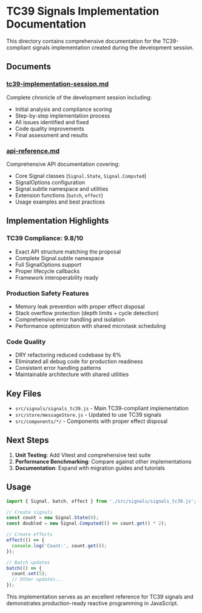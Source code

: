 # TC39 Signals Implementation Documentation

This directory contains comprehensive documentation for the TC39-compliant signals implementation created during the development session.

## Documents

### [tc39-implementation-session.md](./tc39-implementation-session.md)

Complete chronicle of the development session including:

- Initial analysis and compliance scoring
- Step-by-step implementation process
- All issues identified and fixed
- Code quality improvements
- Final assessment and results

### [api-reference.md](./api-reference.md)

Comprehensive API documentation covering:

- Core Signal classes (`Signal.State`, `Signal.Computed`)
- SignalOptions configuration
- Signal.subtle namespace and utilities
- Extension functions (`batch`, `effect`)
- Usage examples and best practices

## Implementation Highlights

### TC39 Compliance: 9.8/10

- Exact API structure matching the proposal
- Complete Signal.subtle namespace
- Full SignalOptions support
- Proper lifecycle callbacks
- Framework interoperability ready

### Production Safety Features

- Memory leak prevention with proper effect disposal
- Stack overflow protection (depth limits + cycle detection)
- Comprehensive error handling and isolation
- Performance optimization with shared microtask scheduling

### Code Quality

- DRY refactoring reduced codebase by 6%
- Eliminated all debug code for production readiness
- Consistent error handling patterns
- Maintainable architecture with shared utilities

## Key Files

- `src/signals/signals_tc39.js` - Main TC39-compliant implementation
- `src/store/messageStore.js` - Updated to use TC39 signals
- `src/components/*/` - Components with proper effect disposal

## Next Steps

1. **Unit Testing**: Add Vitest and comprehensive test suite
2. **Performance Benchmarking**: Compare against other implementations
3. **Documentation**: Expand with migration guides and tutorials

## Usage

```javascript
import { Signal, batch, effect } from './src/signals/signals_tc39.js';

// Create signals
const count = new Signal.State(0);
const doubled = new Signal.Computed(() => count.get() * 2);

// Create effects
effect(() => {
  console.log('Count:', count.get());
});

// Batch updates
batch(() => {
  count.set(5);
  // Other updates...
});
```

This implementation serves as an excellent reference for TC39 signals and demonstrates production-ready reactive programming in JavaScript.
